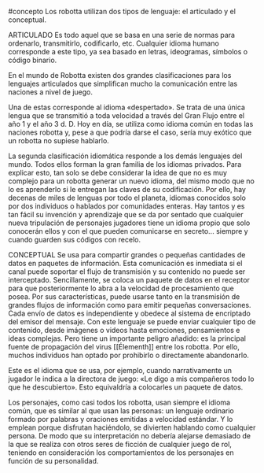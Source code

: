 #concepto 
Los robotta utilizan dos tipos de lenguaje: el articulado y el conceptual.

ARTICULADO
Es todo aquel que se basa en una serie de  normas para ordenarlo, transmitirlo, codificarlo,
etc. Cualquier idioma humano corresponde a este tipo, ya sea basado en letras, ideogramas, símbolos o código binario.

En el mundo de Robotta existen dos grandes clasificaciones para los lenguajes articulados que simplifican mucho la comunicación entre las naciones a nivel de juego. 

Una de estas corresponde al idioma «despertado». Se trata de una única lengua que se transmitió a toda velocidad a través del Gran Flujo entre el año 1 y el año 3 d. D. Hoy en día, se utiliza como idioma común en todas las naciones robotta y, pese a que podría darse el caso, sería muy exótico que un robotta no supiese hablarlo.

La segunda clasificación idiomática responde a los demás lenguajes del mundo. Todos ellos forman la gran familia de los idiomas privados. Para explicar esto, tan solo se debe considerar la idea de que no es muy complejo para un robotta generar un nuevo idioma, del mismo modo que no lo es aprenderlo si le entregan las claves de su codificación. Por ello, hay decenas de miles
de lenguas por todo el planeta, idiomas conocidos solo por dos individuos o hablados por comunidades enteras. Hay tantos y es tan fácil su invención y aprendizaje que se da por sentado que cualquier nueva tripulación de personajes jugadores tiene un idioma propio que solo conocerán ellos y con el que pueden comunicarse en secreto... siempre y cuando guarden sus códigos con recelo.

CONCEPTUAL
Se usa para compartir grandes o pequeñas cantidades de datos en paquetes de información. Esta comunicación es inmediata si el canal puede soportar el flujo de transmisión y su contenido no puede ser interceptado. Sencillamente, se coloca un paquete de datos en el receptor para que
posteriormente lo abra a la velocidad de procesamiento que posea. Por sus características,
puede usarse tanto en la transmisión de grandes flujos de información como para emitir pequeñas conversaciones. Cada envío de datos es independiente y obedece al sistema de encriptado del emisor del mensaje. Con este lenguaje se puede enviar cualquier tipo de contenido, desde
imágenes o videos hasta emociones, pensamientos e ideas complejas. Pero tiene un importante peligro añadido: es la principal fuente de propagación del virus [[Élementh]] entre los robotta. Por ello, muchos individuos han optado por prohibirlo o directamente abandonarlo.

Este es el idioma que se usa, por ejemplo, cuando narrativamente un jugador le indica a la directora de juego: «Le digo a mis compañeros todo lo que he descubierto». Esto equivaldría a colocarles un paquete de datos.

Los personajes, como casi todos los robotta, usan siempre el idioma común, que es similar al que usan las personas: un lenguaje ordinario formado por palabras y oraciones emitidas a velocidad estándar. Y lo emplean porque disfrutan haciéndolo, se divierten hablando como cualquier persona. De modo que su interpretación no debería alejarse demasiado de la que se realiza
con otros seres de ficción de cualquier juego de rol, teniendo en consideración los comportamientos de los personajes en función de su personalidad.
